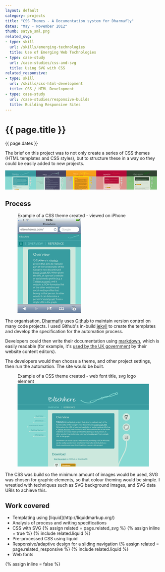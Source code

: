 ```yaml
---
layout: default
category: projects
title: "CSS Themes - A Documentation system for Dharmafly"
dates: "May - November 2012"
thumb: satya_sml.png
related_svg:
- type: skill
  url: /skills/emerging-technologies
  title: Use of Emerging Web Technologies
- type: case-study
  url: /case-studies/css-and-svg
  title: Using SVG with CSS
related_responsive:
- type: skill
  url: /skills/css-html-development
  title: CSS / HTML Development
- type: case-study
  url: /case-studies/responsive-builds
  title: Building Responsive Sites
---
```


# {{ page.title }}


{{ page.dates }}

The brief on this project was to not only create a series of CSS themes (HTML templates and CSS styles), but to structure these in a way so they could be easily added to new projects.

![One example website thumbnail for each of the CSS themes created](/images/satya-themes.png)

## Process

<figure class="marginalia marginalia-left">
<figcaption>Example of a CSS theme created - viewed on iPhone</figcaption>
<img src="/images/satya-iphone-big.png" alt="" height="306" class="image-default">
</figure>

The organisation, [Dharmafly](http://dharmafly.com) uses [Github](http://github.com) to maintain version control on many code projects. I used Github's in-build [jekyll](https://github.com/mojombo/jekyll) to create the templates and develop the specification for the automation process.

Developers could then write their documentation using [markdown](http://daringfireball.net/projects/markdown/basics), which is easily readable (for example, it's [used by the UK government](http://digital.cabinetoffice.gov.uk/2013/02/28/marking-one-year-since-the-inside-government-beta/) by their website content editors).

The developers would then choose a theme, and other project settings, then run the automation. The site would be built.

<figure>
	<figcaption>Example of a CSS theme created - web font title, svg logo element</figcaption>
	<img src="/images/satya-big.png" alt="">
</figure>

The CSS was build so the minimum amount of images would be used, SVG was chosen for graphic elements, so that colour theming would be simple. I wrestled with techniques such as SVG background images, and SVG data URIs to achieve this.



## Work covered

<ul>
	<li>Templating using [liquid](http://liquidmarkup.org/)</li>
  <li>Analysis of process and writing specifications</li>
  <li>CSS with SVG
  {% assign related = page.related_svg %}
  {% assign inline = true %}
  {% include related.liquid %}
  </li>
  <li>Pre-processed CSS using liquid</li>
  <li>Responsive/adaptive design for a sliding navigation
  {% assign related = page.related_responsive %}
  {% include related.liquid %}
  </li>
  <li>Web fonts</li>
</ul>

{% assign inline = false %}



